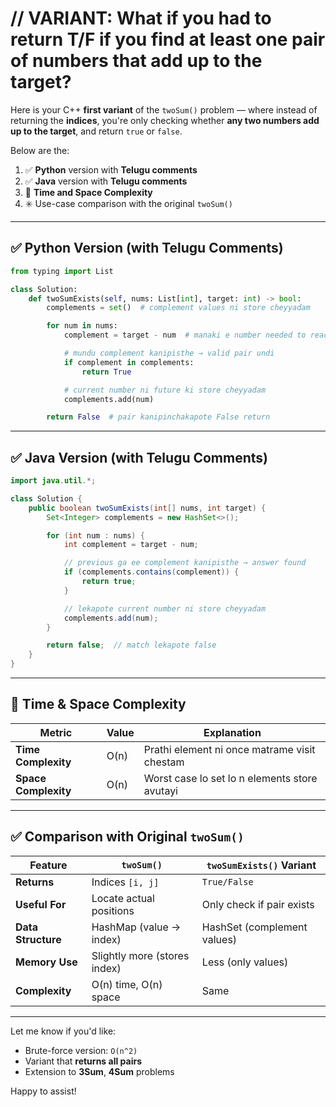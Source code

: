 # // VARIANT: What if you had to return T/F if you find at least one pair of numbers that add up to the target?

Here is your C++ **first variant** of the `twoSum()` problem — where instead of returning the **indices**, you're only checking whether **any two numbers add up to the target**, and return `true` or `false`.

Below are the:

1. ✅ **Python** version with **Telugu comments**
2. ✅ **Java** version with **Telugu comments**
3. 🧠 **Time and Space Complexity**
4. ✳️ Use-case comparison with the original `twoSum()`

---

## ✅ Python Version (with Telugu Comments)

```python
from typing import List

class Solution:
    def twoSumExists(self, nums: List[int], target: int) -> bool:
        complements = set()  # complement values ni store cheyyadam

        for num in nums:
            complement = target - num  # manaki e number needed to reach target

            # mundu complement kanipisthe → valid pair undi
            if complement in complements:
                return True

            # current number ni future ki store cheyyadam
            complements.add(num)

        return False  # pair kanipinchakapote False return
```

---

## ✅ Java Version (with Telugu Comments)

```java
import java.util.*;

class Solution {
    public boolean twoSumExists(int[] nums, int target) {
        Set<Integer> complements = new HashSet<>();

        for (int num : nums) {
            int complement = target - num;

            // previous ga ee complement kanipisthe → answer found
            if (complements.contains(complement)) {
                return true;
            }

            // lekapote current number ni store cheyyadam
            complements.add(num);
        }

        return false;  // match lekapote false
    }
}
```

---

## 🧠 Time & Space Complexity

| Metric               | Value | Explanation                                   |
| -------------------- | ----- | --------------------------------------------- |
| **Time Complexity**  | O(n)  | Prathi element ni once matrame visit chestam  |
| **Space Complexity** | O(n)  | Worst case lo set lo n elements store avutayi |

---

## ✅ Comparison with Original `twoSum()`

| Feature            | `twoSum()`                   | `twoSumExists()` Variant    |
| ------------------ | ---------------------------- | --------------------------- |
| **Returns**        | Indices `[i, j]`             | `True/False`                |
| **Useful For**     | Locate actual positions      | Only check if pair exists   |
| **Data Structure** | HashMap (value → index)      | HashSet (complement values) |
| **Memory Use**     | Slightly more (stores index) | Less (only values)          |
| **Complexity**     | O(n) time, O(n) space        | Same                        |

---

Let me know if you'd like:

* Brute-force version: `O(n^2)`
* Variant that **returns all pairs**
* Extension to **3Sum**, **4Sum** problems

Happy to assist!
